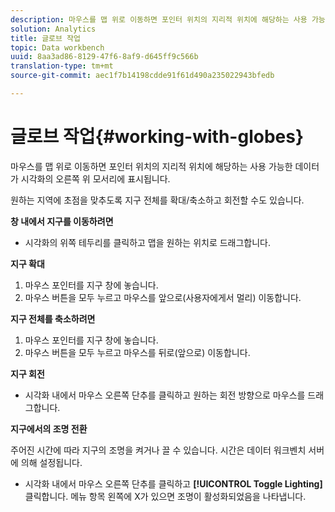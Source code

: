 ```yaml
---
description: 마우스를 맵 위로 이동하면 포인터 위치의 지리적 위치에 해당하는 사용 가능한 데이터가 시각화의 오른쪽 위 모서리에 표시됩니다.
solution: Analytics
title: 글로브 작업
topic: Data workbench
uuid: 8aa3ad86-8129-47f6-8af9-d645ff9c566b
translation-type: tm+mt
source-git-commit: aec1f7b14198cdde91f61d490a235022943bfedb

---
```



# 글로브 작업{#working-with-globes}

마우스를 맵 위로 이동하면 포인터 위치의 지리적 위치에 해당하는 사용 가능한 데이터가 시각화의 오른쪽 위 모서리에 표시됩니다.

원하는 지역에 초점을 맞추도록 지구 전체를 확대/축소하고 회전할 수도 있습니다.

**창 내에서 지구를 이동하려면**

* 시각화의 위쪽 테두리를 클릭하고 맵을 원하는 위치로 드래그합니다.

**지구 확대**

1. 마우스 포인터를 지구 창에 놓습니다.
1. 마우스 버튼을 모두 누르고 마우스를 앞으로(사용자에게서 멀리) 이동합니다.

**지구 전체를 축소하려면**

1. 마우스 포인터를 지구 창에 놓습니다.
1. 마우스 버튼을 모두 누르고 마우스를 뒤로(앞으로) 이동합니다.

**지구 회전**

* 시각화 내에서 마우스 오른쪽 단추를 클릭하고 원하는 회전 방향으로 마우스를 드래그합니다.

**지구에서의 조명 전환**

주어진 시간에 따라 지구의 조명을 켜거나 끌 수 있습니다. 시간은 데이터 워크벤치 서버에 의해 설정됩니다.

* 시각화 내에서 마우스 오른쪽 단추를 클릭하고 **[!UICONTROL Toggle Lighting]**&#x200B;클릭합니다. 메뉴 항목 왼쪽에 X가 있으면 조명이 활성화되었음을 나타냅니다.

